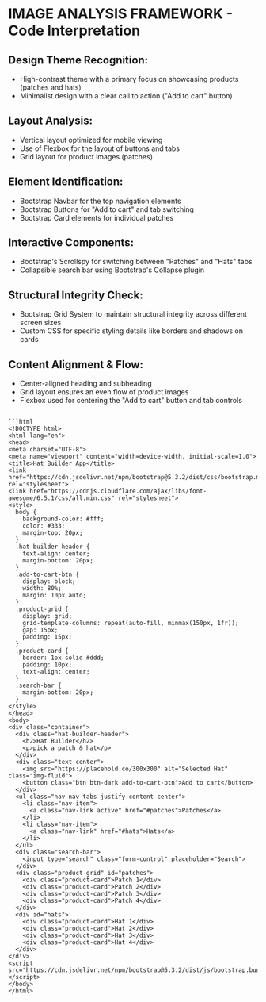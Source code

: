 # IMAGE ANALYSIS FRAMEWORK - Code Interpretation

## Design Theme Recognition:
- High-contrast theme with a primary focus on showcasing products (patches and hats)
- Minimalist design with a clear call to action ("Add to cart" button)

## Layout Analysis:
- Vertical layout optimized for mobile viewing
- Use of Flexbox for the layout of buttons and tabs
- Grid layout for product images (patches)

## Element Identification:
- Bootstrap Navbar for the top navigation elements
- Bootstrap Buttons for "Add to cart" and tab switching
- Bootstrap Card elements for individual patches

## Interactive Components:
- Bootstrap's Scrollspy for switching between "Patches" and "Hats" tabs
- Collapsible search bar using Bootstrap's Collapse plugin

## Structural Integrity Check:
- Bootstrap Grid System to maintain structural integrity across different screen sizes
- Custom CSS for specific styling details like borders and shadows on cards

## Content Alignment & Flow:
- Center-aligned heading and subheading
- Grid layout ensures an even flow of product images
- Flexbox used for centering the "Add to cart" button and tab controls
```

```html
<!DOCTYPE html>
<html lang="en">
<head>
<meta charset="UTF-8">
<meta name="viewport" content="width=device-width, initial-scale=1.0">
<title>Hat Builder App</title>
<link href="https://cdn.jsdelivr.net/npm/bootstrap@5.3.2/dist/css/bootstrap.min.css" rel="stylesheet">
<link href="https://cdnjs.cloudflare.com/ajax/libs/font-awesome/6.5.1/css/all.min.css" rel="stylesheet">
<style>
  body {
    background-color: #fff;
    color: #333;
    margin-top: 20px;
  }
  .hat-builder-header {
    text-align: center;
    margin-bottom: 20px;
  }
  .add-to-cart-btn {
    display: block;
    width: 80%;
    margin: 10px auto;
  }
  .product-grid {
    display: grid;
    grid-template-columns: repeat(auto-fill, minmax(150px, 1fr));
    gap: 15px;
    padding: 15px;
  }
  .product-card {
    border: 1px solid #ddd;
    padding: 10px;
    text-align: center;
  }
  .search-bar {
    margin-bottom: 20px;
  }
</style>
</head>
<body>
<div class="container">
  <div class="hat-builder-header">
    <h2>Hat Builder</h2>
    <p>pick a patch & hat</p>
  </div>
  <div class="text-center">
    <img src="https://placehold.co/300x300" alt="Selected Hat" class="img-fluid">
    <button class="btn btn-dark add-to-cart-btn">Add to cart</button>
  </div>
  <ul class="nav nav-tabs justify-content-center">
    <li class="nav-item">
      <a class="nav-link active" href="#patches">Patches</a>
    </li>
    <li class="nav-item">
      <a class="nav-link" href="#hats">Hats</a>
    </li>
  </ul>
  <div class="search-bar">
    <input type="search" class="form-control" placeholder="Search">
  </div>
  <div class="product-grid" id="patches">
    <div class="product-card">Patch 1</div>
    <div class="product-card">Patch 2</div>
    <div class="product-card">Patch 3</div>
    <div class="product-card">Patch 4</div>
  </div>
  <div id="hats">
    <div class="product-card">Hat 1</div>
    <div class="product-card">Hat 2</div>
    <div class="product-card">Hat 3</div>
    <div class="product-card">Hat 4</div>
  </div>
</div>
<script src="https://cdn.jsdelivr.net/npm/bootstrap@5.3.2/dist/js/bootstrap.bundle.min.js"></script>
</body>
</html>